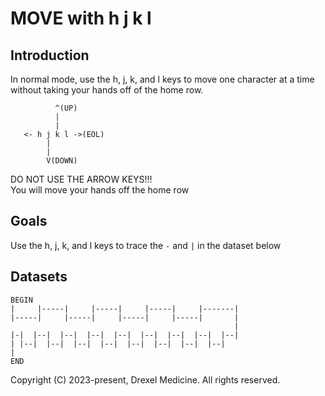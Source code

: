 # MOVE with h j k l

## Introduction

In normal mode, use the h, j, k, and l keys to move one character at a time without taking your hands off of the home row.
```
          ^(UP)
          |
          |
   <- h j k l ->(EOL)
        |
        |
        V(DOWN)
```


DO NOT USE THE ARROW KEYS!!!    
You will move your hands off the home row

## Goals

Use the h, j, k, and l keys to trace the `-` and `|` in the dataset below

## Datasets

```
BEGIN
|     |-----|     |-----|     |-----|     |-------|
|-----|     |-----|     |-----|     |-----|       |
                                                  |
|-|  |--|  |--|  |--|  |--|  |--|  |--|  |--|  |--|
| |--|  |--|  |--|  |--|  |--|  |--|  |--|  |--|   
|                                                  
END
```
Copyright (C) 2023-present, Drexel Medicine. All rights reserved.
